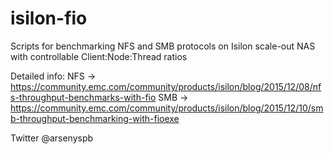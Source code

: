 # isilon-fio
Scripts for benchmarking NFS and SMB protocols on Isilon scale-out NAS with controllable Client:Node:Thread ratios

Detailed info:
NFS -> https://community.emc.com/community/products/isilon/blog/2015/12/08/nfs-throughput-benchmarks-with-fio
SMB -> https://community.emc.com/community/products/isilon/blog/2015/12/10/smb-throughput-benchmarking-with-fioexe 

Twitter @arsenyspb
